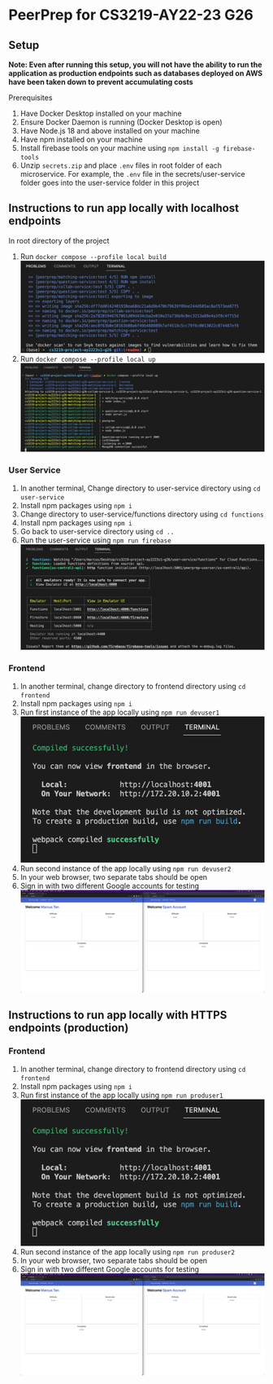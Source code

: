 # PeerPrep for CS3219-AY22-23 G26

## Setup

**Note: Even after running this setup, you will not have the ability to run the application as production endpoints such as databases deployed on AWS have been taken down to prevent accumulating costs**

Prerequisites
1. Have Docker Desktop installed on your machine
2. Ensure Docker Daemon is running (Docker Desktop is open)
3. Have Node.js 18 and above installed on your machine
4. Have npm installed on your machine
5. Install firebase tools on your machine using `npm install -g firebase-tools`
6. Unzip `secrets.zip` and place `.env` files in root folder of each microservice. For example, the `.env` file in the secrets/user-service folder goes into the user-service folder in this project

## Instructions to run app locally with localhost endpoints

In root directory of the project
1. Run `docker compose --profile local build` ![docker command 1](./README_images//docker_compose.png)
2. Run `docker compose --profile local up` ![docker command 1](./README_images//docker_run.png)

### User Service
1. In another terminal, Change directory to user-service directory using `cd user-service`
2. Install npm packages using `npm i`
3. Change directory to user-service/functions directory using `cd functions`
4. Install npm packages using `npm i`
5. Go back to user-service directory using `cd ..`
6. Run the user-service using `npm run firebase` ![run firebase command](./README_images//firebase_emulator.png)

### Frontend
1. In another terminal, change directory to frontend directory using `cd frontend`
2. Install npm packages using `npm i`
3. Run first instance of the app locally using `npm run devuser1` ![run frontend command](./README_images//frontend.png)
4. Run second instance of the app locally using `npm run devuser2`
5. In your web browser, two separate tabs should be open
6. Sign in with two different Google accounts for testing ![frontend](./README_images//two_instances.png)


## Instructions to run app locally with HTTPS endpoints (production)

### Frontend
1. In another terminal, change directory to frontend directory using `cd frontend`
2. Install npm packages using `npm i`
3. Run first instance of the app locally using `npm run produser1` ![run frontend command](./README_images//frontend.png)
4. Run second instance of the app locally using `npm run produser2`
5. In your web browser, two separate tabs should be open
6. Sign in with two different Google accounts for testing ![frontend](./README_images//two_instances.png)
